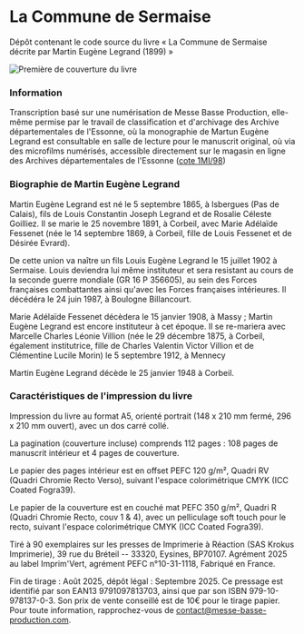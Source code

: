 # La Commune de Sermaise

Dépôt contenant le code source du livre « La Commune de Sermaise décrite par Martin Eugène Legrand (1899) »

![Première de couverture du livre](cover/cover-recto.png "Première de couverture du livre")

### Information

Transcription basé sur une numérisation de Messe Basse Production, elle-même permise par le travail de classification et d'archivage des Archive départementales de l'Essonne, où la monographie de Martun Eugène Legrand est consultable en salle de lecture pour le manuscrit original, où via des microfilms numérisés, accessible directement sur le magasin en ligne des Archives départementales de l'Essonne ([cote 1MI/98](https://archives.essonne.fr/ark:/28047/7bgzcx34108n))

### Biographie de Martin Eugène Legrand

Martin Eugène Legrand est né le 5 septembre 1865, à Isbergues (Pas de Calais), fils de Louis Constantin Joseph Legrand et de Rosalie Céleste Goilliez. Il se marie le 25 novembre 1891, à Corbeil, avec Marie Adélaïde Fessenet (née le 14 septembre 1869, à Corbeil, fille de Louis Fessenet et de Désirée Evrard).

De cette union va naître un fils Louis Eugène Legrand le 15 juillet 1902 à Sermaise. Louis deviendra lui même instituteur et sera resistant au cours de la seconde guerre mondiale (GR 16 P 356605), au sein des Forces françaises combattantes ainsi qu'avec les Forces françaises intérieures. Il décédéra le 24 juin 1987, à Boulogne Billancourt.

Marie Adélaïde Fessenet décèdera le 15 janvier 1908, à Massy ; Martin Eugène Legrand est encore instituteur à cet époque. Il se re-mariera avec Marcelle Charles Léonie Villion (née le 29 décembre 1875, à Corbeil, également institutrice, fille de Charles Valentin Victor Villion et de Clémentine Lucile Morin) le 5 septembre 1912, à Mennecy

Martin Eugène Legrand décède le 25 janvier 1948 à Corbeil.

### Caractéristiques de l'impression du livre

Impression du livre au format A5, orienté portrait (148 x 210 mm fermé,  296 x 210 mm ouvert), avec un dos carré collé.

La pagination (couverture incluse) comprends 112 pages : 108 pages de manuscrit intérieur et 4 pages de couverture.

Le papier des pages intérieur est en offset PEFC 120 g/m², Quadri RV (Quadri Chromie Recto Verso), suivant l'espace colorimétrique CMYK (ICC Coated Fogra39).

Le papier de la couverture est en couché mat PEFC 350 g/m², Quadri R (Quadri Chromie Recto, couv 1 & 4), avec un pelliculage soft touch pour le recto, suivant l'espace colorimétrique CMYK (ICC Coated Fogra39).

Tiré à 90 exemplaires sur les presses de Imprimerie à Réaction (SAS Krokus Imprimerie), 39 rue du Bréteil -- 33320, Eysines, BP70107. Agrément 2025 au label Imprim'Vert, agrément PEFC n°10-31-1118, Fabriqué en France.

Fin de tirage : Août 2025, dépôt légal : Septembre 2025. Ce pressage est identifié par son EAN13 9791097813703, ainsi que par son ISBN 979-10-978137-0-3. Son prix de vente conseillé est de 10€ pour le tirage papier. Pour toute information, rapprochez-vous de [contact@messe-basse-production.com](contact@messe-basse-production.com). 
